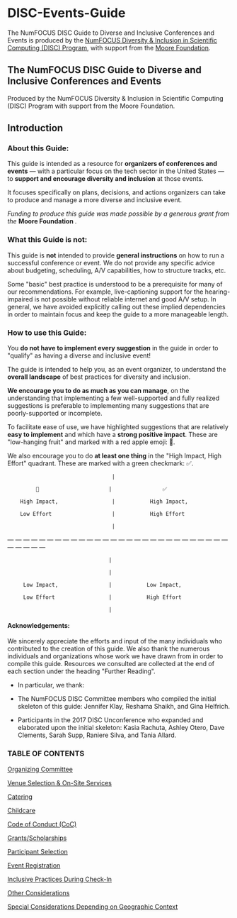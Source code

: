 # DISC-Events-Guide
The NumFOCUS DISC Guide to Diverse and Inclusive Conferences and Events is produced by the [NumFOCUS Diversity &amp; Inclusion in Scientific Computing (DISC) Program](https://www.numfocus.org/programs/diversity-and-inclusion/), with support from the [Moore Foundation](https://www.moore.org/).

## The NumFOCUS DISC Guide to Diverse and Inclusive Conferences and Events

Produced by the NumFOCUS Diversity &amp; Inclusion in Scientific Computing (DISC) Program with support from the Moore Foundation.

## Introduction

### About this Guide:

This guide is intended as a resource for **organizers of conferences and events** — with a particular focus on the tech sector in the United States — to **support and encourage diversity and inclusion** at those events.

It focuses specifically on plans, decisions, and actions organizers can take to produce and manage a more diverse and inclusive event.

_Funding to produce this guide was made possible by a generous grant from the_ **Moore Foundation** _._

### What this Guide is not:

This guide is **not** intended to provide **general instructions** on how to run a successful conference or event. We do not provide any specific advice about budgeting, scheduling, A/V capabilities, how to structure tracks, etc.

Some &quot;basic&quot; best practice is understood to be a prerequisite for many of our recommendations. For example, live-captioning support for the hearing-impaired is not possible without reliable internet and good A/V setup. In general, we have avoided explicitly calling out these implied dependencies in order to maintain focus and keep the guide to a more manageable length.

### How to use this Guide:

You **do not have to implement every suggestion** in the guide in order to &quot;qualify&quot; as having a diverse and inclusive event!

The guide is intended to help you, as an event organizer, to understand the **overall landscape** of best practices for diversity and inclusion.

**We encourage you to do as much as you can manage**, on the understanding that implementing a few well-supported and fully realized suggestions is preferable to implementing many suggestions that are poorly-supported or incomplete.

To facilitate ease of use, we have highlighted suggestions that are relatively **easy to implement** and which have a **strong positive impact**. These are &quot;low-hanging fruit&quot; and marked with a red apple emoji: 🍎.

We also encourage you to do **at least one thing** in the &quot;High Impact, High Effort&quot; quadrant. These are marked with a green checkmark: ✅.

                                     |

             🍎                      |                ✅

        High Impact,                 |           High Impact,

        Low Effort                   |           High Effort

                                     |

— — — — — — — — — — — — — — — — — — — — — — — — — — — — — — — — —

                                    |

                                    |

         Low Impact,                |           Low Impact,

         Low Effort                 |           High Effort

                                    |

#### Acknowledgements:

We sincerely appreciate the efforts and input of the many individuals who contributed to the creation of this guide. We also thank the numerous individuals and organizations whose work we have drawn from in order to compile this guide. Resources we consulted are collected at the end of each section under the heading &quot;Further Reading&quot;.

- In particular, we thank: 

- The NumFOCUS DISC Committee members who compiled the initial skeleton of this guide: Jennifer Klay, Reshama Shaikh, and Gina Helfrich.

- Participants in the 2017 DISC Unconference who expanded and elaborated upon the initial skeleton: Kasia Rachuta, Ashley Otero, Dave Clements, Sarah Supp, Raniere Silva, and Tania Allard.

### TABLE OF CONTENTS

[Organizing Committee](https://github.com/numfocus/DISC-Events-Guide/blob/master/organizing-committee.md)

[Venue Selection &amp; On-Site Services](https://github.com/numfocus/DISC-Events-Guide/blob/master/venue-selection.md)

[Catering](https://github.com/numfocus/DISC-Events-Guide/blob/master/catering.md)

[Childcare](https://github.com/numfocus/DISC-Events-Guide/blob/master/childcare.md)

[Code of Conduct (CoC)](https://github.com/numfocus/DISC-Events-Guide/blob/master/code-of-conduct.md)

[Grants/Scholarships](https://github.com/numfocus/DISC-Events-Guide/blob/master/grants_scholarships.md)

[Participant Selection](https://github.com/numfocus/DISC-Events-Guide/blob/master/participant-selection.md)

[Event Registration](https://github.com/numfocus/DISC-Events-Guide/blob/master/event_registration.md)

[Inclusive Practices During Check-In](https://github.com/numfocus/DISC-Events-Guide/blob/master/inclusive_practices_during_checkin.md)

[Other Considerations](https://github.com/numfocus/DISC-Events-Guide/blob/master/other-considerations.md)

[Special Considerations Depending on Geographic Context](https://github.com/numfocus/DISC-Events-Guide/blob/master/special-considerations.md)

